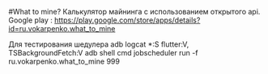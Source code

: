 #What to mine? 
Калькулятор майнинга с использованием открытого api.
Google play : https://play.google.com/store/apps/details?id=ru.vokarpenko.what_to_mine


Для тестирования шедулера
adb logcat *:S flutter:V, TSBackgroundFetch:V
adb shell cmd jobscheduler run -f ru.vokarpenko.what_to_mine 999
